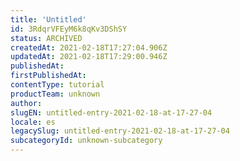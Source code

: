 ```yaml
---
title: 'Untitled'
id: 3RdqrVFEyM6k8qKv3DShSY
status: ARCHIVED
createdAt: 2021-02-18T17:27:04.906Z
updatedAt: 2021-02-18T17:29:00.946Z
publishedAt: 
firstPublishedAt: 
contentType: tutorial
productTeam: unknown
author: 
slugEN: untitled-entry-2021-02-18-at-17-27-04
locale: es
legacySlug: untitled-entry-2021-02-18-at-17-27-04
subcategoryId: unknown-subcategory
---
```



